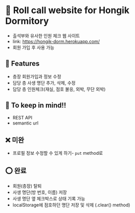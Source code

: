 # 🏢 Roll call website for Hongik Dormitory

- 출석부와 유사한 인원 체크 웹 사이트
- link: https://hongik-dorm.herokuapp.com/
- 회원 가입 후 사용 가능

## 💍 Features

- 층장 회원가입과 정보 수정
- 담당 층 사생 명단 추가, 삭제, 수정
- 담당 층 인원체크(재실, 점호 불응, 외박, 무단 외박)

## 🤩 To keep in mind!!

- REST API
- semantic url

## ❌ 미완

- 프로필 정보 수정할 수 있게 하기- `put` method로

## ⭕️ 완료

- 회원(층장) 탈퇴
- 사생 명단(방 번호, 이름) 저장
- 사생 명단 옆 체크박스로 상태 기록 가능
- localStorage에 점호하던 명단 저장 및 삭제 (.clear() method)

